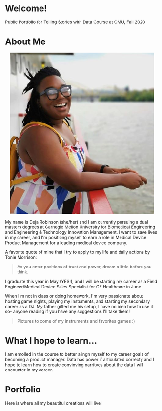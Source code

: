 # Welcome!
Public Portfolio for Telling Stories with Data Course at CMU, Fall 2020

# About Me
<p align="center">
 <img width="472" height="529" src="IMG_7053.jpg"> 
</p>


My name is Deja Robinson (she/her) and I am currently pursuing a dual masters degrees at Carnegie Mellon University for Biomedical Engineering and Engineering & Technology Innovation Management. I want to save lives in my career, and I'm positiong myself to earn a role in Medical Device Product Management for a leading medical device company. 

A favorite quote of mine that I try to apply to my life and daily actions by Tonie Morrison:
> As you enter positions of trust and power, 
> dream a little before you think.

I graduate this year in May (YES!), and I will be starting my career as a Field Engineer/Medical Device Sales Specialist for GE Healthcare in June. 

When I'm not in class or doing homework, I'm very passionate about hosting game nights, playing my instuments, and starting my secondary career as a DJ. My father gifted me his setup, I have no idea how to use it so- anyone reading if you have any suggestions I'll take them!

>Pictures to come of my instruments and favorites games :) 


# What I hope to learn... 
I am enrolled in the course to better alingn myself to my career goals of becoming a product manager. Data has power if articulated correcty and I hope to learn how to create convinving narritves about the data I will encounter in my career.

# Portfolio
Here is where all my beautiful creations will live! 
